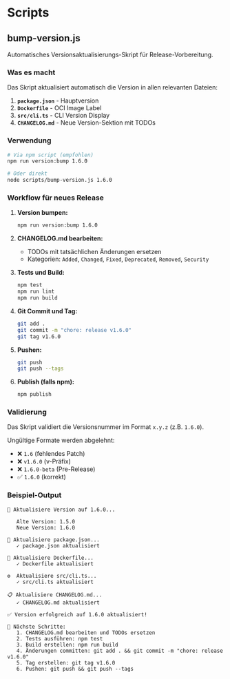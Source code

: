 # Scripts

## bump-version.js

Automatisches Versionsaktualisierungs-Skript für Release-Vorbereitung.

### Was es macht

Das Skript aktualisiert automatisch die Version in allen relevanten Dateien:

1. **`package.json`** - Hauptversion
2. **`Dockerfile`** - OCI Image Label
3. **`src/cli.ts`** - CLI Version Display
4. **`CHANGELOG.md`** - Neue Version-Sektion mit TODOs

### Verwendung

```bash
# Via npm script (empfohlen)
npm run version:bump 1.6.0

# Oder direkt
node scripts/bump-version.js 1.6.0
```

### Workflow für neues Release

1. **Version bumpen:**
   ```bash
   npm run version:bump 1.6.0
   ```

2. **CHANGELOG.md bearbeiten:**
   - TODOs mit tatsächlichen Änderungen ersetzen
   - Kategorien: `Added`, `Changed`, `Fixed`, `Deprecated`, `Removed`, `Security`

3. **Tests und Build:**
   ```bash
   npm test
   npm run lint
   npm run build
   ```

4. **Git Commit und Tag:**
   ```bash
   git add .
   git commit -m "chore: release v1.6.0"
   git tag v1.6.0
   ```

5. **Pushen:**
   ```bash
   git push
   git push --tags
   ```

6. **Publish (falls npm):**
   ```bash
   npm publish
   ```

### Validierung

Das Skript validiert die Versionsnummer im Format `x.y.z` (z.B. `1.6.0`).

Ungültige Formate werden abgelehnt:
- ❌ `1.6` (fehlendes Patch)
- ❌ `v1.6.0` (v-Präfix)
- ❌ `1.6.0-beta` (Pre-Release)
- ✅ `1.6.0` (korrekt)

### Beispiel-Output

```
🚀 Aktualisiere Version auf 1.6.0...

   Alte Version: 1.5.0
   Neue Version: 1.6.0

📝 Aktualisiere package.json...
   ✓ package.json aktualisiert

🐳 Aktualisiere Dockerfile...
   ✓ Dockerfile aktualisiert

⚙️  Aktualisiere src/cli.ts...
   ✓ src/cli.ts aktualisiert

📋 Aktualisiere CHANGELOG.md...
   ✓ CHANGELOG.md aktualisiert

✅ Version erfolgreich auf 1.6.0 aktualisiert!

📝 Nächste Schritte:
   1. CHANGELOG.md bearbeiten und TODOs ersetzen
   2. Tests ausführen: npm test
   3. Build erstellen: npm run build
   4. Änderungen committen: git add . && git commit -m "chore: release v1.6.0"
   5. Tag erstellen: git tag v1.6.0
   6. Pushen: git push && git push --tags
```
